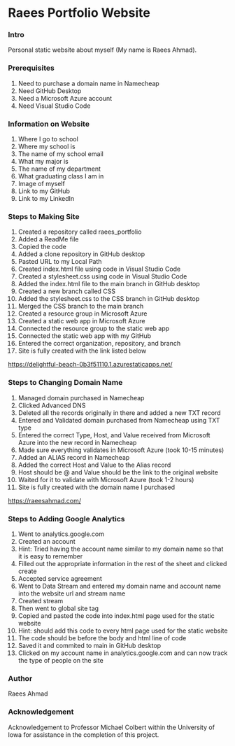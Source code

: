 # Raees Portfolio Website


### Intro
Personal static website about myself (My name is Raees Ahmad).

### Prerequisites
1. Need to purchase a domain name in Namecheap
2. Need GitHub Desktop
3. Need a Microsoft Azure account
4. Need Visual Studio Code

### Information on Website
1. Where I go to school
2. Where my school is
3. The name of my school email
4. What my major is
5. The name of my department
6. What graduating class I am in
7. Image of myself
8. Link to my GitHub
9. Link to my LinkedIn

### Steps to Making Site
1. Created a repository called raees_portfolio
2. Added a ReadMe file
3. Copied the code
4. Added a clone repository in GitHub desktop
5. Pasted URL to my Local Path
6. Created index.html file using code in Visual Studio Code
7. Created a stylesheet.css using code in Visual Studio Code
8. Added the index.html file to the main branch in GitHub desktop
9. Created a new branch called CSS
10. Added the stylesheet.css to the CSS branch in GitHub desktop
11. Merged the CSS branch to the main branch
12. Created a resource group in Microsoft Azure
13. Created a static web app in Microsoft Azure
14. Connected the resource group to the static web app
15. Connected the static web app with my GitHub
16. Entered the correct organization, repository, and branch
17. Site is fully created with the link listed below

https://delightful-beach-0b3f51110.1.azurestaticapps.net/

### Steps to Changing Domain Name
1. Managed domain purchased in Namecheap
2. Clicked Advanced DNS
3. Deleted all the records originally in there and added a new TXT record
4. Entered and Validated domain purchased from Namecheap using TXT type
5. Entered the correct Type, Host, and Value received from Microsoft Azure into the new record in Namecheap
6. Made sure everything validates in Microsoft Azure (took 10-15 minutes)
7. Added an ALIAS record in Namecheap
8. Added the correct Host and Value to the Alias record
9. Host should be @ and Value should be the link to the original website
10. Waited for it to validate with Microsoft Azure (took 1-2 hours)
11. Site is fully created with the domain name I purchased

https://raeesahmad.com/

### Steps to Adding Google Analytics
1. Went to analytics.google.com
2. Created an account
3. Hint: Tried having the account name similar to my domain name so that it is easy to remember
4. Filled out the appropriate information in the rest of the sheet and clicked create
5. Accepted service agreement
6. Went to Data Stream and entered my domain name and account name into the website url and stream name
7. Created stream
8. Then went to global site tag
9. Copied and pasted the code into index.html page used for the static website
10. Hint: should add this code to every html page used for the static website
11. The code should be before the body and html line of code
12. Saved it and commited to main in GitHub desktop
13. Clicked on my account name in analytics.google.com and can now track the type of people on the site

### Author
Raees Ahmad

### Acknowledgement
Acknowledgement to Professor Michael Colbert within the University of Iowa for assistance in the completion of this project.
